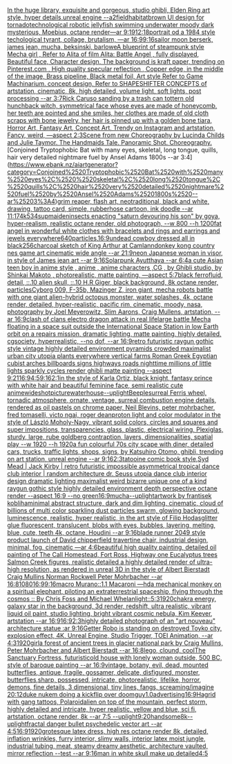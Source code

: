 [In the huge library, exquisite and gorgeous, studio ghibli, Elden Ring art style, hyper details,unreal engine --a2](https://www.ebank.nz/aiartgenerator?category=In%2520the%2520huge%2520library%2C%2520exquisite%2520and%2520gorgeous%2C%2520studio%2520ghibli%2C%2520Elden%2520Ring%2520art%2520style%2C%2520hyper%2520details%2Cunreal%2520engine%2520--a2)[field](https://www.ebank.nz/aiartgenerator?category=field)[habitat](https://www.ebank.nz/aiartgenerator?category=habitat)[](https://www.ebank.nz/aiartgenerator?category=)[brown UI design for tornado](https://www.ebank.nz/aiartgenerator?category=brown%2520UI%2520design%2520for%2520tornado)[technological robotic jellyfish swimming underwater moody dark mysterious, Moebius, octane render—ar 9:19](https://www.ebank.nz/aiartgenerator?category=technological%2520robotic%2520jellyfish%2520swimming%2520underwater%2520moody%2520dark%2520mysterious%2C%2520Moebius%2C%2520octane%2520render%E2%80%94ar%25209%3A19)[12:18](https://www.ebank.nz/aiartgenerator?category=12%3A18)[portrait od a 1984 style techological tyrant, collage, brutalism, —ar 16:9](https://www.ebank.nz/aiartgenerator?category=portrait%2520od%2520a%25201984%2520style%2520techological%2520tyrant%2C%2520collage%2C%2520brutalism%2C%2520%E2%80%94ar%252016%3A9)[9:16](https://www.ebank.nz/aiartgenerator?category=9%3A16)[sailor moon berserk, james jean, mucha, beksinski, barlowe](https://www.ebank.nz/aiartgenerator?category=sailor%2520moon%2520berserk%2C%2520james%2520jean%2C%2520mucha%2C%2520beksinski%2C%2520barlowe)[A blueprint of steampunk style Mecha girl , Refer to  Alita of film Alita: Battle Angel , fully displayed, Beautiful face,  Character design, The background is kraft paper,  trending on Pinterest.com  , High quality specular reflection ,  Copper  edge, in the middle of the image, Brass pipeline,  Black metal foil,  Art style Refer to Game Machinarium.  concept design, Refer to SHAPESHIFTER CONCEPTS  of artstation, cinematic,  8k, high detailed,  volume light,  soft lights,  post processing    --ar 3:7](https://www.ebank.nz/aiartgenerator?category=A%2520blueprint%2520of%2520steampunk%2520style%2520Mecha%2520girl%2520%2C%2520Refer%2520to%2520%2520Alita%2520of%2520film%2520Alita%3A%2520Battle%2520Angel%2520%2C%2520fully%2520displayed%2C%2520Beautiful%2520face%2C%2520%2520Character%2520design%2C%2520The%2520background%2520is%2520kraft%2520paper%2C%2520%2520trending%2520on%2520Pinterest.com%2520%2520%2C%2520High%2520quality%2520specular%2520reflection%2520%2C%2520%2520Copper%2520%2520edge%2C%2520in%2520the%2520middle%2520of%2520the%2520image%2C%2520Brass%2520pipeline%2C%2520%2520Black%2520metal%2520foil%2C%2520%2520Art%2520style%2520Refer%2520to%2520Game%2520Machinarium.%2520%2520concept%2520design%2C%2520Refer%2520to%2520SHAPESHIFTER%2520CONCEPTS%2520%2520of%2520artstation%2C%2520cinematic%2C%2520%25208k%2C%2520high%2520detailed%2C%2520%2520volume%2520light%2C%2520%2520soft%2520lights%2C%2520%2520post%2520processing%2520%2520%2520%2520--ar%25203%3A7)[Rick Caruso sanding by a trash can totter](https://www.ebank.nz/aiartgenerator?category=Rick%2520Caruso%2520sanding%2520by%2520a%2520trash%2520can%2520totter)[n old hunchback witch, symmetrical face whose eyes are made of honeycomb, her teeth are pointed and she smiles, her clothes are made of old cloth scraps with bone jewelry, her hair is pinned up with a golden bone tiara, Horror Art, Fantasy Art, Concept Art, Trendy on Instagram and artstation, Fancy, weird, —aspect 2:3](https://www.ebank.nz/aiartgenerator?category=n%2520old%2520hunchback%2520witch%2C%2520symmetrical%2520face%2520whose%2520eyes%2520are%2520made%2520of%2520honeycomb%2C%2520her%2520teeth%2520are%2520pointed%2520and%2520she%2520smiles%2C%2520her%2520clothes%2520are%2520made%2520of%2520old%2520cloth%2520scraps%2520with%2520bone%2520jewelry%2C%2520her%2520hair%2520is%2520pinned%2520up%2520with%2520a%2520golden%2520bone%2520tiara%2C%2520Horror%2520Art%2C%2520Fantasy%2520Art%2C%2520Concept%2520Art%2C%2520Trendy%2520on%2520Instagram%2520and%2520artstation%2C%2520Fancy%2C%2520weird%2C%2520%E2%80%94aspect%25202%3A3)[Scene from new Choreography by Lucinda Childs and Julie Taymor.  The Handmaids Tale. Panoramic Shot. Choreography.](https://www.ebank.nz/aiartgenerator?category=Scene%2520from%2520new%2520Choreography%2520by%2520Lucinda%2520Childs%2520and%2520Julie%2520Taymor.%2520%2520The%2520Handmaids%2520Tale.%2520Panoramic%2520Shot.%2520Choreography.)[Conjoined Tryptophobic Bat with many eyes,  skeletal, long tongue, quills, hair very detailed nightmare fuel by Ansel Adams 1800s --ar 3:4](https://www.ebank.nz/aiartgenerator?category=Conjoined%2520Tryptophobic%2520Bat%2520with%2520many%2520eyes%2C%2520%2520skeletal%2C%2520long%2520tongue%2C%2520quills%2C%2520hair%2520very%2520detailed%2520nightmare%2520fuel%2520by%2520Ansel%2520Adams%25201800s%2520--ar%25203%3A4)[grim reaper, flash art, neotraditional, black and white, drawing, tattoo card, simple, rubberhose cartoon, ink doodle --ar 11:17](https://www.ebank.nz/aiartgenerator?category=grim%2520reaper%2C%2520flash%2520art%2C%2520neotraditional%2C%2520black%2520and%2520white%2C%2520drawing%2C%2520tattoo%2520card%2C%2520simple%2C%2520rubberhose%2520cartoon%2C%2520ink%2520doodle%2520--ar%252011%3A17)[4k](https://www.ebank.nz/aiartgenerator?category=4k)[534](https://www.ebank.nz/aiartgenerator?category=534)[sup](https://www.ebank.nz/aiartgenerator?category=sup)[maiden](https://www.ebank.nz/aiartgenerator?category=maiden)[insects enacting "saturn devouring his son" by goya, hyper-realism, realistic octane render, old photograph, --w 800 --h 1200](https://www.ebank.nz/aiartgenerator?category=insects%2520enacting%2520%22saturn%2520devouring%2520his%2520son%22%2520by%2520goya%2C%2520hyper-realism%2C%2520realistic%2520octane%2520render%2C%2520old%2520photograph%2C%2520--w%2520800%2520--h%25201200)[fat angel in wonderful white clothes with bracelets and rings and earrings and jewels everywhere](https://www.ebank.nz/aiartgenerator?category=fat%2520angel%2520in%2520wonderful%2520white%2520clothes%2520with%2520bracelets%2520and%2520rings%2520and%2520earrings%2520and%2520jewels%2520everywhere)[640](https://www.ebank.nz/aiartgenerator?category=640)[particles,](https://www.ebank.nz/aiartgenerator?category=particles%2C)[16:9](https://www.ebank.nz/aiartgenerator?category=16%3A9)[undead cowboy dressed all in black](https://www.ebank.nz/aiartgenerator?category=undead%2520cowboy%2520dressed%2520all%2520in%2520black)[256](https://www.ebank.nz/aiartgenerator?category=256)[charcoal sketch of King Arthur at Camlann](https://www.ebank.nz/aiartgenerator?category=charcoal%2520sketch%2520of%2520King%2520Arthur%2520at%2520Camlann)[donkey kong country nes game art cinematic wide angle --ar 21:9](https://www.ebank.nz/aiartgenerator?category=donkey%2520kong%2520country%2520nes%2520game%2520art%2520cinematic%2520wide%2520angle%2520--ar%252021%3A9)[neon Japanese woman in visor, in style of James jean art --ar 9:16](https://www.ebank.nz/aiartgenerator?category=neon%2520Japanese%2520woman%2520in%2520visor%2C%2520in%2520style%2520of%2520James%2520jean%2520art%2520--ar%25209%3A16)[Solarpunk Ayutthaya --ar 6:4](https://www.ebank.nz/aiartgenerator?category=Solarpunk%2520Ayutthaya%2520--ar%25206%3A4)[a cute Asian teen boy in anime style , anime , anime characters ,CG , by Ghibli studio, by Shinkai Makoto , photorealistic, matte painting, —aspect 5:7](https://www.ebank.nz/aiartgenerator?category=a%2520cute%2520Asian%2520teen%2520boy%2520in%2520anime%2520style%2520%2C%2520anime%2520%2C%2520anime%2520characters%2520%2CCG%2520%2C%2520by%2520Ghibli%2520studio%2C%2520by%2520Shinkai%2520Makoto%2520%2C%2520photorealistic%2C%2520matte%2520painting%2C%2520%E2%80%94aspect%25205%3A7)[black ferrofluid, detail, ::.10 alien skull, ::.10 H.R Giger, black background, 8k octane render, particles](https://www.ebank.nz/aiartgenerator?category=black%2520ferrofluid%2C%2520detail%2C%2520%3A%3A.10%2520alien%2520skull%2C%2520%3A%3A.10%2520H.R%2520Giger%2C%2520black%2520background%2C%25208k%2520octane%2520render%2C%2520particles)[Cyborg 009, F-35b, Mazinger Z, iron giant, mecha robots battle with one giant alien-hybrid octopus monster, water splashes, 4k, octane render, detailed, hyper-realistic, pacific rim, cinematic, moody, nasa, photography by Joel Meyerowitz, Slim Aarons, Craig Mullens, artstation, --ar 16:9](https://www.ebank.nz/aiartgenerator?category=Cyborg%2520009%2C%2520F-35b%2C%2520Mazinger%2520Z%2C%2520iron%2520giant%2C%2520mecha%2520robots%2520battle%2520with%2520one%2520giant%2520alien-hybrid%2520octopus%2520monster%2C%2520water%2520splashes%2C%25204k%2C%2520octane%2520render%2C%2520detailed%2C%2520hyper-realistic%2C%2520pacific%2520rim%2C%2520cinematic%2C%2520moody%2C%2520nasa%2C%2520photography%2520by%2520Joel%2520Meyerowitz%2C%2520Slim%2520Aarons%2C%2520Craig%2520Mullens%2C%2520artstation%2C%2520--ar%252016%3A9)[clash of clans electro dragon attack in real life](https://www.ebank.nz/aiartgenerator?category=clash%2520of%2520clans%2520electro%2520dragon%2520attack%2520in%2520real%2520life)[large battle Mecha floating in a space suit outside the International Space Station in low Earth orbit on a repairs mission, dramatic lighting, matte painting, highly detailed, cgsociety, hyperrealistic, --no dof, --ar 16:9](https://www.ebank.nz/aiartgenerator?category=large%2520battle%2520Mecha%2520floating%2520in%2520a%2520space%2520suit%2520outside%2520the%2520International%2520Space%2520Station%2520in%2520low%2520Earth%2520orbit%2520on%2520a%2520repairs%2520mission%2C%2520dramatic%2520lighting%2C%2520matte%2520painting%2C%2520highly%2520detailed%2C%2520cgsociety%2C%2520hyperrealistic%2C%2520--no%2520dof%2C%2520--ar%252016%3A9)[retro futuristic raygun gothic style vintage highly detailed environment pyramids crowded maximalist urban city utopia plants everywhere vertical farms Roman Greek Egyptian cubist arches billboards signs highways roads nighttime millions of little lights sparkly cycles render ghibli matte painting --aspect 9:21](https://www.ebank.nz/aiartgenerator?category=retro%2520futuristic%2520raygun%2520gothic%2520style%2520vintage%2520highly%2520detailed%2520environment%2520pyramids%2520crowded%2520maximalist%2520urban%2520city%2520utopia%2520plants%2520everywhere%2520vertical%2520farms%2520Roman%2520Greek%2520Egyptian%2520cubist%2520arches%2520billboards%2520signs%2520highways%2520roads%2520nighttime%2520millions%2520of%2520little%2520lights%2520sparkly%2520cycles%2520render%2520ghibli%2520matte%2520painting%2520--aspect%25209%3A21)[16:9](https://www.ebank.nz/aiartgenerator?category=16%3A9)[4:5](https://www.ebank.nz/aiartgenerator?category=4%3A5)[9:16](https://www.ebank.nz/aiartgenerator?category=9%3A16)[2:1](https://www.ebank.nz/aiartgenerator?category=2%3A1)[in the style of Karla Ortiz, black knight, fantasy prince with white hair and beautiful feminine face, semi realistic cute anime](https://www.ebank.nz/aiartgenerator?category=in%2520the%2520style%2520of%2520Karla%2520Ortiz%2C%2520black%2520knight%2C%2520fantasy%2520prince%2520with%2520white%2520hair%2520and%2520beautiful%2520feminine%2520face%2C%2520semi%2520realistic%2520cute%2520anime)[wideshot](https://www.ebank.nz/aiartgenerator?category=wideshot)[picture](https://www.ebank.nz/aiartgenerator?category=picture)[waterhouse](https://www.ebank.nz/aiartgenerator?category=waterhouse)[--uplight](https://www.ebank.nz/aiartgenerator?category=--uplight)[Beeple](https://www.ebank.nz/aiartgenerator?category=Beeple)[](https://www.ebank.nz/aiartgenerator?category=)[surreal Ferris wheel, tornadic atmosphere, ornate, ventage, surreal combustion engine details, rendered as oil pastels on chrome paper, Neil Blevins, peter mohrbacher, fred tomaselli, victo ngai, roger dean](https://www.ebank.nz/aiartgenerator?category=surreal%2520Ferris%2520wheel%2C%2520tornadic%2520atmosphere%2C%2520ornate%2C%2520ventage%2C%2520surreal%2520combustion%2520engine%2520details%2C%2520rendered%2520as%2520oil%2520pastels%2520on%2520chrome%2520paper%2C%2520Neil%2520Blevins%2C%2520peter%2520mohrbacher%2C%2520fred%2520tomaselli%2C%2520victo%2520ngai%2C%2520roger%2520dean)[proton light and color modulator in the style of László Moholy-Nagy, vibrant solid colors, circles and squares and super impositions, transparencies, glass, plastic, electrical wiring, Plexiglas, sturdy, large, rube goldberg contraption, layers, dimensionalities, spatial play --w 1920 --h 1920](https://www.ebank.nz/aiartgenerator?category=proton%2520light%2520and%2520color%2520modulator%2520in%2520the%2520style%2520of%2520L%C3%A1szl%C3%B3%2520Moholy-Nagy%2C%2520vibrant%2520solid%2520colors%2C%2520circles%2520and%2520squares%2520and%2520super%2520impositions%2C%2520transparencies%2C%2520glass%2C%2520plastic%2C%2520electrical%2520wiring%2C%2520Plexiglas%2C%2520sturdy%2C%2520large%2C%2520rube%2520goldberg%2520contraption%2C%2520layers%2C%2520dimensionalities%2C%2520spatial%2520play%2520--w%25201920%2520--h%25201920)[a fun colourful 70s city scape with diner, detailed cars, trucks, traffic lights, shops, signs, by Katsuhiro Otomo, ghibli, trending on art station, unreal engine --ar 9:16](https://www.ebank.nz/aiartgenerator?category=a%2520fun%2520colourful%252070s%2520city%2520scape%2520with%2520diner%2C%2520detailed%2520cars%2C%2520trucks%2C%2520traffic%2520lights%2C%2520shops%2C%2520signs%2C%2520by%2520Katsuhiro%2520Otomo%2C%2520ghibli%2C%2520trending%2520on%2520art%2520station%2C%2520unreal%2520engine%2520--ar%25209%3A16)[2:3](https://www.ebank.nz/aiartgenerator?category=2%3A3)[tatooine comic book style,](https://www.ebank.nz/aiartgenerator?category=tatooine%2520comic%2520book%2520style%2C)[Syd Mead | Jack Kirby | retro futuristic impossible asymmetrical tropical dance club interior | random architecture dr. Seuss utopia dance club interior design dramatic lighting maximalist weird bizarre unique one of a kind raygun gothic style highly detailed environment depth perspective octane render --aspect 16:9 --no green](https://www.ebank.nz/aiartgenerator?category=Syd%2520Mead%2520%7C%2520Jack%2520Kirby%2520%7C%2520retro%2520futuristic%2520impossible%2520asymmetrical%2520tropical%2520dance%2520club%2520interior%2520%7C%2520random%2520architecture%2520dr.%2520Seuss%2520utopia%2520dance%2520club%2520interior%2520design%2520dramatic%2520lighting%2520maximalist%2520weird%2520bizarre%2520unique%2520one%2520of%2520a%2520kind%2520raygun%2520gothic%2520style%2520highly%2520detailed%2520environment%2520depth%2520perspective%2520octane%2520render%2520--aspect%252016%3A9%2520--no%2520green)[16:9](https://www.ebank.nz/aiartgenerator?category=16%3A9)[mucha](https://www.ebank.nz/aiartgenerator?category=mucha)[--uplight](https://www.ebank.nz/aiartgenerator?category=--uplight)[artwork by frantisek kobliha](https://www.ebank.nz/aiartgenerator?category=artwork%2520by%2520frantisek%2520kobliha)[minimal abstract structure, dark and dim lighting, cinematic, cloud of billions of multi color sparkling dust particles swarm, glowing background, luminescence, realistic, hyper realistic, in the art style of Filip Hodas](https://www.ebank.nz/aiartgenerator?category=minimal%2520abstract%2520structure%2C%2520dark%2520and%2520dim%2520lighting%2C%2520cinematic%2C%2520cloud%2520of%2520billions%2520of%2520multi%2520color%2520sparkling%2520dust%2520particles%2520swarm%2C%2520glowing%2520background%2C%2520luminescence%2C%2520realistic%2C%2520hyper%2520realistic%2C%2520in%2520the%2520art%2520style%2520of%2520Filip%2520Hodas)[glitter glue fluorescent, translucent, blobs with eyes, bubbles, layering, melting, blue, cute, teeth 4k, octane, Houdini --ar 9:16](https://www.ebank.nz/aiartgenerator?category=glitter%2520glue%2520fluorescent%2C%2520translucent%2C%2520blobs%2520with%2520eyes%2C%2520bubbles%2C%2520layering%2C%2520melting%2C%2520blue%2C%2520cute%2C%2520teeth%25204k%2C%2520octane%2C%2520Houdini%2520--ar%25209%3A16)[blade runner 2049 style product launch of David chipperfield travertine chair, industrial design, minimal, fog, cinematic —ar 4:6](https://www.ebank.nz/aiartgenerator?category=blade%2520runner%25202049%2520style%2520product%2520launch%2520of%2520David%2520chipperfield%2520travertine%2520chair%2C%2520industrial%2520design%2C%2520minimal%2C%2520fog%2C%2520cinematic%2520%E2%80%94ar%25204%3A6)[beautiful high quality painting, detailed oil painting of The Call Homestead, Fort Ross, Highway one Eucalyptus trees  Salmon Creek figures, realistic detailed a highly detailed render of ultra-high resolution, as rendered in unreal 3D in the style of Albert Bierstadt Craig Mullins Norman Rockwell Peter Mohrbacher  --ar 16:8](https://www.ebank.nz/aiartgenerator?category=beautiful%2520high%2520quality%2520painting%2C%2520detailed%2520oil%2520painting%2520of%2520The%2520Call%2520Homestead%2C%2520Fort%2520Ross%2C%2520Highway%2520one%2520Eucalyptus%2520trees%2520%2520Salmon%2520Creek%2520figures%2C%2520realistic%2520detailed%2520a%2520highly%2520detailed%2520render%2520of%2520ultra-high%2520resolution%2C%2520as%2520rendered%2520in%2520unreal%25203D%2520in%2520the%2520style%2520of%2520Albert%2520Bierstadt%2520Craig%2520Mullins%2520Norman%2520Rockwell%2520Peter%2520Mohrbacher%2520%2520--ar%252016%3A8)[1080](https://www.ebank.nz/aiartgenerator?category=1080)[16:9](https://www.ebank.nz/aiartgenerator?category=16%3A9)[9:16](https://www.ebank.nz/aiartgenerator?category=9%3A16)[macro Murano::1.1 Macaroni —hd](https://www.ebank.nz/aiartgenerator?category=macro%2520Murano%3A%3A1.1%2520Macaroni%2520%E2%80%94hd)[a mechanical monkey on a spiritual elephant, piloting an extraterrestrial spaceship, flying through the cosmos :: By Chris Foss and Michael Whelan](https://www.ebank.nz/aiartgenerator?category=a%2520mechanical%2520monkey%2520on%2520a%2520spiritual%2520elephant%2C%2520piloting%2520an%2520extraterrestrial%2520spaceship%2C%2520flying%2520through%2520the%2520cosmos%2520%3A%3A%2520By%2520Chris%2520Foss%2520and%2520Michael%2520Whelan)[light::](https://www.ebank.nz/aiartgenerator?category=light%3A%3A)[5:3](https://www.ebank.nz/aiartgenerator?category=5%3A3)[1920](https://www.ebank.nz/aiartgenerator?category=1920)[chakra energy, galaxy star in the background, 3d render, redshift, ultra realistic, vibrant liquid oil paint, studio lighting, bright vibrant cosmic nebula, Kim Keever, artstation --ar 16:9](https://www.ebank.nz/aiartgenerator?category=chakra%2520energy%2C%2520galaxy%2520star%2520in%2520the%2520background%2C%25203d%2520render%2C%2520redshift%2C%2520ultra%2520realistic%2C%2520vibrant%2520liquid%2520oil%2520paint%2C%2520studio%2520lighting%2C%2520bright%2520vibrant%2520cosmic%2520nebula%2C%2520Kim%2520Keever%2C%2520artstation%2520--ar%252016%3A9)[16:9](https://www.ebank.nz/aiartgenerator?category=16%3A9)[2:3](https://www.ebank.nz/aiartgenerator?category=2%3A3)[highly detailed photograph of an "art nouveau" architecture statue :ar 9:16](https://www.ebank.nz/aiartgenerator?category=highly%2520detailed%2520photograph%2520of%2520an%2520%22art%2520nouveau%22%2520architecture%2520statue%2520%3Aar%25209%3A16)[Getter Robo is standing on destroyed Toyko city, explosion effect, 4K, Unreal Engine, Studio Trigger, TOEI Animation, --ar 4:3](https://www.ebank.nz/aiartgenerator?category=Getter%2520Robo%2520is%2520standing%2520on%2520destroyed%2520Toyko%2520city%2C%2520explosion%2520effect%2C%25204K%2C%2520Unreal%2520Engine%2C%2520Studio%2520Trigger%2C%2520TOEI%2520Animation%2C%2520--ar%25204%3A3)[1920](https://www.ebank.nz/aiartgenerator?category=1920)[girl](https://www.ebank.nz/aiartgenerator?category=girl)[a forest of ancient trees in glacier national park by Craig Mullins, Peter Mohrbacher and Albert Bierstadt --ar 16:8](https://www.ebank.nz/aiartgenerator?category=a%2520forest%2520of%2520ancient%2520trees%2520in%2520glacier%2520national%2520park%2520by%2520Craig%2520Mullins%2C%2520Peter%2520Mohrbacher%2520and%2520Albert%2520Bierstadt%2520--ar%252016%3A8)[lego, clound, cool](https://www.ebank.nz/aiartgenerator?category=lego%2C%2520clound%2C%2520cool)[The Sanctuary Fortress, futuristic](https://www.ebank.nz/aiartgenerator?category=The%2520Sanctuary%2520Fortress%2C%2520futuristic)[old house with lonely woman outside, 500 BC, style of baroque painting --ar 16:9](https://www.ebank.nz/aiartgenerator?category=old%2520house%2520with%2520lonely%2520woman%2520outside%2C%2520500%2520BC%2C%2520style%2520of%2520baroque%2520painting%2520--ar%252016%3A9)[vintage, botany, evil, dead, mounted butterflies, antique, fragile, gossamer, delicate, disfigured, monster, butterflies,sharp, possessed, intricate, photorealistic, lifelike, horror, demons, fine details, 3 dimensional, tiny lines, fangs, screaming](https://www.ebank.nz/aiartgenerator?category=vintage%2C%2520botany%2C%2520evil%2C%2520dead%2C%2520mounted%2520butterflies%2C%2520antique%2C%2520fragile%2C%2520gossamer%2C%2520delicate%2C%2520disfigured%2C%2520monster%2C%2520butterflies%2Csharp%2C%2520possessed%2C%2520intricate%2C%2520photorealistic%2C%2520lifelike%2C%2520horror%2C%2520demons%2C%2520fine%2520details%2C%25203%2520dimensional%2C%2520tiny%2520lines%2C%2520fangs%2C%2520screaming)[/imagine 20:12](https://www.ebank.nz/aiartgenerator?category=/imagine%252020%3A12)[duke nukem doing a kickflip over doomguy](https://www.ebank.nz/aiartgenerator?category=duke%2520nukem%2520doing%2520a%2520kickflip%2520over%2520doomguy)[1.0](https://www.ebank.nz/aiartgenerator?category=1.0)[advertising](https://www.ebank.nz/aiartgenerator?category=advertising)[16:9](https://www.ebank.nz/aiartgenerator?category=16%3A9)[Hagrid with gang tattoos, Polaroid](https://www.ebank.nz/aiartgenerator?category=Hagrid%2520with%2520gang%2520tattoos%2C%2520Polaroid)[alien on top of the mountain, perfect storm, highly detailed and intricate, hyper realistic, yellow and blue, sci fi, artstation, octane render, 8k --ar 7:5 --uplight](https://www.ebank.nz/aiartgenerator?category=alien%2520on%2520top%2520of%2520the%2520mountain%2C%2520perfect%2520storm%2C%2520highly%2520detailed%2520and%2520intricate%2C%2520hyper%2520realistic%2C%2520yellow%2520and%2520blue%2C%2520sci%2520fi%2C%2520artstation%2C%2520octane%2520render%2C%25208k%2520--ar%25207%3A5%2520--uplight)[9:20](https://www.ebank.nz/aiartgenerator?category=9%3A20)[handsome](https://www.ebank.nz/aiartgenerator?category=handsome)[8k](https://www.ebank.nz/aiartgenerator?category=8k)[--uplight](https://www.ebank.nz/aiartgenerator?category=--uplight)[fractal danger bullet psychedelic vector art --ar 4:5](https://www.ebank.nz/aiartgenerator?category=fractal%2520danger%2520bullet%2520psychedelic%2520vector%2520art%2520--ar%25204%3A5)[16:9](https://www.ebank.nz/aiartgenerator?category=16%3A9)[1920](https://www.ebank.nz/aiartgenerator?category=1920)[grotesque latex dress, high res octane render 8k, detailed, inflation wrinkles, furry interior, slimy walls, interior latex moist jungle, industrial tubing, meat, steamy dreamy aesthetic, architecture vaulted, mirror reflection --test --ar 9:16](https://www.ebank.nz/aiartgenerator?category=grotesque%2520latex%2520dress%2C%2520high%2520res%2520octane%2520render%25208k%2C%2520detailed%2C%2520inflation%2520wrinkles%2C%2520furry%2520interior%2C%2520slimy%2520walls%2C%2520interior%2520latex%2520moist%2520jungle%2C%2520industrial%2520tubing%2C%2520meat%2C%2520steamy%2520dreamy%2520aesthetic%2C%2520architecture%2520vaulted%2C%2520mirror%2520reflection%2520--test%2520--ar%25209%3A16)[man in white skull make up detailed](https://www.ebank.nz/aiartgenerator?category=man%2520in%2520white%2520skull%2520make%2520up%2520detailed)[](https://www.ebank.nz/aiartgenerator?category=)[4:5](https://www.ebank.nz/aiartgenerator?category=4%3A5)